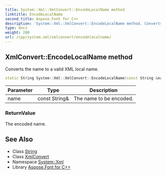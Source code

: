 ```yaml
---
title: System::Xml::XmlConvert::EncodeLocalName method
linktitle: EncodeLocalName
second_title: Aspose.Font for C++
description: 'System::Xml::XmlConvert::EncodeLocalName method. Converts the name to a valid XML local name in C++.'
type: docs
weight: 200
url: /cpp/system.xml/xmlconvert/encodelocalname/
---
```

## XmlConvert::EncodeLocalName method


Converts the name to a valid XML local name.

```cpp
static String System::Xml::XmlConvert::EncodeLocalName(const String &name)
```


| Parameter | Type | Description |
| --- | --- | --- |
| name | const String\& | The name to be encoded. |

### ReturnValue

The encoded name.

## See Also

* Class [String](../../../system/string/)
* Class [XmlConvert](../)
* Namespace [System::Xml](../../)
* Library [Aspose.Font for C++](../../../)
